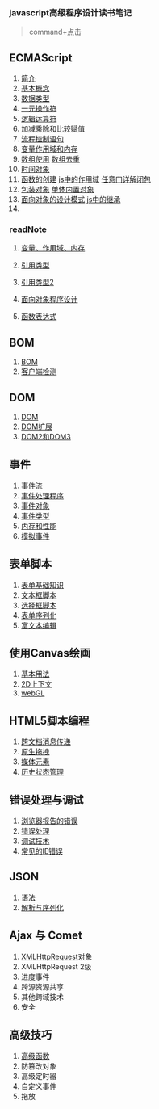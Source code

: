 ### javascript高级程序设计读书笔记

> command+点击

## ECMAScript

1. [简介](./jsNote/1-1-introduce.md)
2. [基本概念](./jsNote/1-2-BasicConcept.md)
3. [数据类型](./jsNote/1-3-dataType.md)
4. [一元操作符](./jsNote/1-4-unaryOperator.md)
5. [逻辑运算符](./jsNote/1-5-logicOperation.md)
6. [加减乘除和比较赋值](./jsNote/1-6-math.md)
7. [流程控制语句](./jsNote/1-7statement.md)
8. [变量作用域和内存](./jsNote/1-8varScopeMemory.md)
9. [数组使用](./jsNote/1-9ArrayUse.md)   [数组去重](./jsNote/1-9ArrayDedupliation.md)
10. [时间对象](./jsNote/1-10date.md)
11. [函数的创建](./jsNote/1-11functionCreat.md)  [js中的作用域](./jsNote/1-11scope.md)  [任意门详解闭包](./jsNote/1-11closure.md) 
12. [包装对象](./jsNote/1-12packObject.md)   [单体内置对象](./jsNote/1-12builtinObject.md)
13. [面向对象的设计模式](./jsNote/1-13object-oriented.md)   [js中的继承](./jsNote/1-13inherit.md)
14. 



### readNote

1. [变量、作用域、内存](./jsNote/3-variableScopeMemory.md)


4. [引用类型](./jsNote/4-referenceType.md)
5. [引用类型2](./jsNote/4-referenceType2.md)
6. [面向对象程序设计](./jsNote/5-Object-Oriented.md)
7. [函数表达式](./jsNote/6-FunctionExpression.md)

## BOM

1. [BOM](./jsNote/7-BOM.md)
2. [客户端检测](./jsNote/8-clientMonitor.md)

## DOM

1. [DOM](./jsNote/9-DOM.md)
2. [DOM扩展](./jsNote/10-DOM扩展.md)
3. [DOM2和DOM3](./jsNote/11-DOM2和DOM.md)

## 事件

1. [事件流](./jsNote/13-1eventFlow.md)
2. [事件处理程序](./jsNote/13-2eventFunction.md)
3. [事件对象](./jsNote/13-3eventObject.md)
4. [事件类型](./jsNote/13-4eventClass.md)
5. [内存和性能](./jsNote/13-5RAMandPerformance.md)
6. [模拟事件](./jsNote/13-6mockEvent.md)

## 表单脚本

1. [表单基础知识](./jsNote/14-1formBasic.md)
2. [文本框脚本](./jsNote/14-2input.md)
3. [选择框脚本](./jsNote/14-3select.md)
4. [表单序列化](./jsNote/14-4formList.md)
5. [富文本编辑](./jsNote/14-5textEdit.md)


## 使用Canvas绘画

1. [基本用法](./jsNote/15-Canvas.md)
2. [2D上下文](./jsNote/15-Canvas.md)
3. [webGL](./jsNote/15-Canvas.md)


## HTML5脚本编程

1. [跨文档消息传递](./jsNote/16-1cross-documentMessaging.md)
2. [原生拖拽](./jsNote/16-2drag.md)
3. [媒体元素](./jsNote/16-3medium.md)
4. [历史状态管理](./jsNote/16-4historyState.md)

## 错误处理与调试

1. [浏览器报告的错误](./jsNote/)
2. [错误处理](./jsNote/17-errorAndDebugger.md)
3. [调试技术](./jsNote/)
4. [常见的IE错误](./jsNote/)


## JSON

1. [语法](./jsNote/20-json.md)
2. [解析与序列化](./jsNote/)

## Ajax 与 Comet

1. [XMLHttpRequest对象](./jsNote/21-AjaxAndComet.md)
2. XMLHttpRequest 2级
3. 进度事件
4. 跨源资源共享
5. 其他跨域技术
6. 安全


## 高级技巧

1. [高级函数](./jsNote/22-advancedSkills.md)
2. 防篡改对象
3. 高级定时器
4. 自定义事件
5. 拖放

